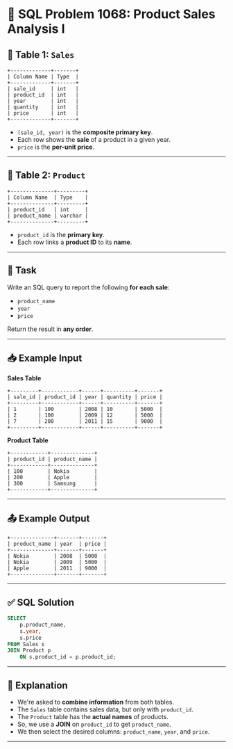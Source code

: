 # 🛒 SQL Problem 1068: Product Sales Analysis I

## 📘 Table 1: `Sales`

```
+-------------+-------+
| Column Name | Type  |
+-------------+-------+
| sale_id     | int   |
| product_id  | int   |
| year        | int   |
| quantity    | int   |
| price       | int   |
+-------------+-------+
```

- `(sale_id, year)` is the **composite primary key**.
- Each row shows the **sale** of a product in a given year.
- `price` is the **per-unit price**.

---

## 📘 Table 2: `Product`

```
+--------------+---------+
| Column Name  | Type    |
+--------------+---------+
| product_id   | int     |
| product_name | varchar |
+--------------+---------+
```

- `product_id` is the **primary key**.
- Each row links a **product ID** to its **name**.

---

## 🎯 Task

Write an SQL query to report the following **for each sale**:
- `product_name`
- `year`
- `price`

Return the result in **any order**.

---

## 📥 Example Input

**Sales Table**

```
+---------+------------+------+----------+-------+
| sale_id | product_id | year | quantity | price |
+---------+------------+------+----------+-------+ 
| 1       | 100        | 2008 | 10       | 5000  |
| 2       | 100        | 2009 | 12       | 5000  |
| 7       | 200        | 2011 | 15       | 9000  |
+---------+------------+------+----------+-------+
```

**Product Table**

```
+------------+--------------+
| product_id | product_name |
+------------+--------------+
| 100        | Nokia        |
| 200        | Apple        |
| 300        | Samsung      |
+------------+--------------+
```

---

## 📤 Example Output

```
+--------------+-------+-------+
| product_name | year  | price |
+--------------+-------+-------+
| Nokia        | 2008  | 5000  |
| Nokia        | 2009  | 5000  |
| Apple        | 2011  | 9000  |
+--------------+-------+-------+
```

---

## ✅ SQL Solution

```sql
SELECT 
    p.product_name,
    s.year,
    s.price
FROM Sales s
JOIN Product p 
    ON s.product_id = p.product_id;
```

---

## 💬 Explanation

- We're asked to **combine information** from both tables.
- The `Sales` table contains sales data, but only with `product_id`.
- The `Product` table has the **actual names** of products.
- So, we use a **JOIN** on `product_id` to get `product_name`.
- We then select the desired columns: `product_name`, `year`, and `price`.

---

